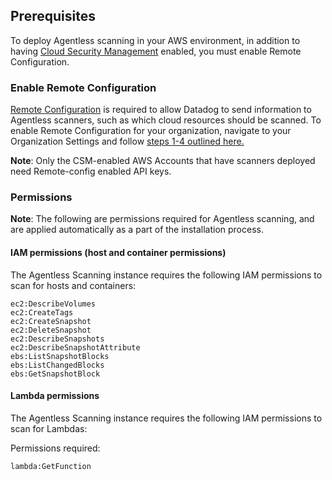 
## Prerequisites

To deploy Agentless scanning in your AWS environment, in addition to having [Cloud Security Management][3] enabled, you must enable Remote Configuration.

### Enable Remote Configuration

[Remote Configuration][1] is required to allow Datadog to send information to Agentless scanners, such as which cloud resources should be scanned. To enable Remote Configuration for your organization, navigate to your Organization Settings and follow [steps 1-4 outlined here.][2]

**Note**: Only the CSM-enabled AWS Accounts that have scanners deployed need Remote-config enabled API keys.

### Permissions

**Note**: The following are permissions required for Agentless scanning, and are applied automatically as a part of the installation process.

####  IAM permissions (host and container permissions)

The Agentless Scanning instance requires the following IAM permissions to scan for hosts and containers:

```
ec2:DescribeVolumes
ec2:CreateTags
ec2:CreateSnapshot
ec2:DeleteSnapshot
ec2:DescribeSnapshots
ec2:DescribeSnapshotAttribute
ebs:ListSnapshotBlocks
ebs:ListChangedBlocks
ebs:GetSnapshotBlock
```

#### Lambda permissions

The Agentless Scanning instance requires the following IAM permissions to scan for Lambdas:

Permissions required:
```
lambda:GetFunction
```


[1]: /agent/remote_config/?tab=configurationyamlfile
[2]: /agent/remote_config/?tab=configurationyamlfile#setup
[3]: /security/cloud_security_management/setup